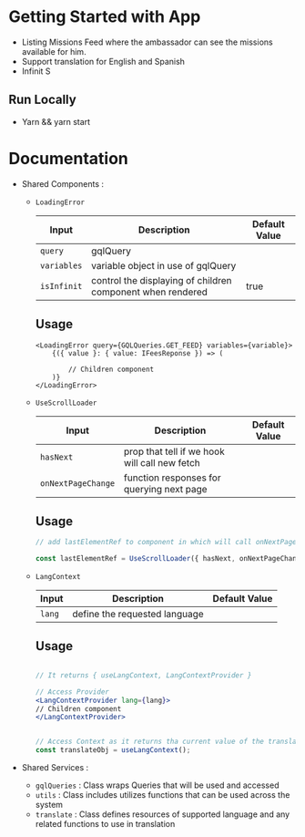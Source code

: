 # Getting Started with App

- Listing Missions Feed where the ambassador can see the missions available for him.
- Support translation for English and Spanish
- Infinit S

## Run Locally 

- Yarn && yarn start

# Documentation

- Shared Components :
    - `LoadingError` 

        | Input | Description | Default Value |
        | --- | --- | --- |
        | `query` |  gqlQuery |  |
        | `variables` | variable object in use of gqlQuery |  |
        | `isInfinit` | control the displaying of children component when rendered | true |
       
        ## Usage
        ```
        <LoadingError query={GQLQueries.GET_FEED} variables={variable}>
            {({ value }: { value: IFeesReponse }) => (

                // Children component 
            )}
        </LoadingError>
        ```

    - `UseScrollLoader` 

        | Input | Description | Default Value |
        | --- | --- | --- |
        | `hasNext` |  prop that tell if we hook will call new fetch |  |
        | `onNextPageChange` | function responses for querying next page |  |
        
       
        ## Usage
        ```jsx
        // add lastElementRef to component in which will call onNextPageChange on onNextPageChange the element in the page 

        const lastElementRef = UseScrollLoader({ hasNext, onNextPageChange });


        ```

    - `LangContext` 

        | Input | Description | Default Value |
        | --- | --- | --- |
        | `lang` |  define the requested language |  |
        
       
        ## Usage
        ```jsx

        // It returns { useLangContext, LangContextProvider } 

        // Access Provider 
        <LangContextProvider lang={lang}>
        // Children component 
        </LangContextProvider>


        // Access Context as it returns tha current value of the translateObj
        const translateObj = useLangContext();


        ```


- Shared Services :
    - `gqlQueries` : Class wraps Queries that will be used and accessed 
    - `utils` : Class includes utilizes functions that can be used across the system 
    - `translate` : Class defines resources of supported language and any related functions to use in translation

